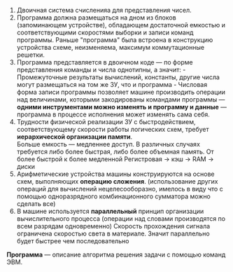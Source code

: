 1. Двоичная система счисленияa для представления чисел.
2. Программа должна размещаться на дном из блоков (запоминающем устройстве), обладающем достаточной емкостью и соответствующими скоростями выборки и записи команд программы.
   Раньше "программа" была встроена в конструкцию устройства схеме, неизменяема, максимум коммутационные решетки.
3. Программа представляется в двоичном коде — по форме представления команды и числа однотипны, а значит:
	   - Промежуточные результаты вычислений, константы, другие числа могут размещаться на том же ЗУ, что и программа
	   - Числовая форма записи программы позволяет машине производить операции над величинами, которыми закодированы командами программы — **одними инструментами можно изменять и программу и данные** — программа в процессе исполнения может изменять сама себя.
4. Трудности физической реализации ЗУ с быстродействием, соответствующему скорости работы логических схем, требует **иерархической организации памяти**.  
   Больше емкость — медленнее доступ.
   В различных случаях требуется либо более быстрая, либо более объемная память.
   От более быстрой к более медленной
   Регистровая $\to$ кэш $\to$ RAM $\to$ диски
5. Арифметические устройства машины конструируются на основе схем, выполняющих **операцию сложения**. (использование других операций для вычислений нецелесооборазно, имелось в виду что с помощью одноразрядного комбинационного сумматора можно сделать все)
6. В машине используется **параллельный** принцип организации вычислительного процесса (операции над словами производятся по всем разрядам одновременно)
   Скорость прохождения сигнала ограничена скоростью света в материале. Значит параллельно будет быстрее чем последовательно

**Программа** — описание алгоритма решения задачи с помощью команд ЭВМ.